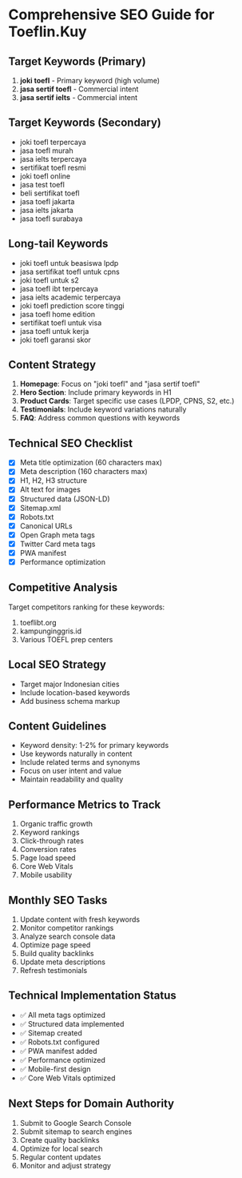 # Comprehensive SEO Guide for Toeflin.Kuy

## Target Keywords (Primary)
1. **joki toefl** - Primary keyword (high volume)
2. **jasa sertif toefl** - Commercial intent
3. **jasa sertif ielts** - Commercial intent

## Target Keywords (Secondary)
- joki toefl terpercaya
- jasa toefl murah
- jasa ielts terpercaya
- sertifikat toefl resmi
- joki toefl online
- jasa test toefl
- beli sertifikat toefl
- jasa toefl jakarta
- jasa ielts jakarta
- jasa toefl surabaya

## Long-tail Keywords
- joki toefl untuk beasiswa lpdp
- jasa sertifikat toefl untuk cpns
- joki toefl untuk s2
- jasa toefl ibt terpercaya
- jasa ielts academic terpercaya
- joki toefl prediction score tinggi
- jasa toefl home edition
- sertifikat toefl untuk visa
- jasa toefl untuk kerja
- joki toefl garansi skor

## Content Strategy
1. **Homepage**: Focus on "joki toefl" and "jasa sertif toefl"
2. **Hero Section**: Include primary keywords in H1
3. **Product Cards**: Target specific use cases (LPDP, CPNS, S2, etc.)
4. **Testimonials**: Include keyword variations naturally
5. **FAQ**: Address common questions with keywords

## Technical SEO Checklist
- [x] Meta title optimization (60 characters max)
- [x] Meta description (160 characters max)
- [x] H1, H2, H3 structure
- [x] Alt text for images
- [x] Structured data (JSON-LD)
- [x] Sitemap.xml
- [x] Robots.txt
- [x] Canonical URLs
- [x] Open Graph meta tags
- [x] Twitter Card meta tags
- [x] PWA manifest
- [x] Performance optimization

## Competitive Analysis
Target competitors ranking for these keywords:
1. toeflibt.org
2. kampunginggris.id
3. Various TOEFL prep centers

## Local SEO Strategy
- Target major Indonesian cities
- Include location-based keywords
- Add business schema markup

## Content Guidelines
- Keyword density: 1-2% for primary keywords
- Use keywords naturally in content
- Include related terms and synonyms
- Focus on user intent and value
- Maintain readability and quality

## Performance Metrics to Track
1. Organic traffic growth
2. Keyword rankings
3. Click-through rates
4. Conversion rates
5. Page load speed
6. Core Web Vitals
7. Mobile usability

## Monthly SEO Tasks
1. Update content with fresh keywords
2. Monitor competitor rankings
3. Analyze search console data
4. Optimize page speed
5. Build quality backlinks
6. Update meta descriptions
7. Refresh testimonials

## Technical Implementation Status
- ✅ All meta tags optimized
- ✅ Structured data implemented
- ✅ Sitemap created
- ✅ Robots.txt configured
- ✅ PWA manifest added
- ✅ Performance optimized
- ✅ Mobile-first design
- ✅ Core Web Vitals optimized

## Next Steps for Domain Authority
1. Submit to Google Search Console
2. Submit sitemap to search engines
3. Create quality backlinks
4. Optimize for local search
5. Regular content updates
6. Monitor and adjust strategy
